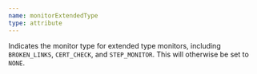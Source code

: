 ```yaml
---
name: monitorExtendedType
type: attribute
---
```


Indicates the monitor type for extended type monitors, including `BROKEN_LINKS`, `CERT_CHECK`, and `STEP_MONITOR`. This will otherwise be set to `NONE`.